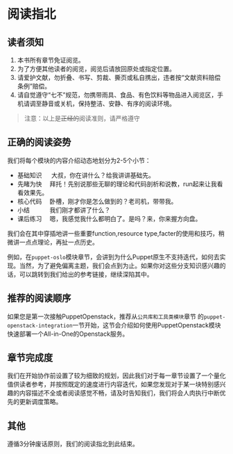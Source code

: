 # 阅读指北

## 读者须知

1. 本书所有章节免证阅览。 
2. 为了方便其他读者的阅览，阅览后请放回原处或指定位置。 
3. 请爱护文献，勿折叠、书写、剪裁、撕页或私自携出，违者按“文献资料赔偿条例”赔偿。 
4. 请自觉遵守“七不”规范，勿携带雨具、食品、有色饮料等物品进入阅览区，手机请调至静音或关机，保持整洁、安静、有序的阅读环境。

> 注意：以上是~~正经的~~阅读准则，请严格遵守


## 正确的阅读姿势

我们将每个模块的内容介绍动态地划分为2-5个小节：
* 基础知识  &emsp; 大叔，你在讲什么？给我讲讲基础先。
* 先睹为快  &emsp;拜托！先别说那些无聊的理论和代码剖析和说教，run起来让我看看效果先。
* 核心代码  &emsp;卧槽，刚才你是怎么做到的？老司机，带带我。
* 小结     &emsp;&emsp;&emsp;我们刚才都讲了什么？
* 课后练习  &emsp;嗯，我感觉我什么都明白了。是吗？来，你来握方向盘。

我们会在其中穿插地讲一些重要function,resource type,facter的使用和技巧，稍微讲一点点理论，再扯一点历史。

例如，在`puppet-oslo`模块章节，会讲到为什么Puppet原生不支持迭代，如何去实现。当然，为了避免偏离主题，我们会点到为止。如果你对这些分支知识感兴趣的话，可以跳转到我们给出的参考链接，继续深陷其中。

## 推荐的阅读顺序

如果您是第一次接触PuppetOpenstack，推荐从`公共库和工具类模块`章节 的`puppet-openstack-integration`一节开始，这节会介绍如何使用PuppetOpenstack模块快速部署一个All-in-One的Openstack服务。

## 章节完成度

我们在开始协作前设置了较为细致的规划，因此我们对于每一章节设置了一个量化值供读者参考，并按照既定的速度进行内容迭代，如果您发现对于某一块特别感兴趣的内容描述不全或者阅读感觉不畅，请及时告知我们，我们将会人肉执行中断优先的更新调度策略。

## 其他

遵循3分钟废话原则，我们的阅读指北到此结束。

